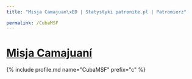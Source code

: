 ```yaml
---
title: "Misja Camajuan\xED | Statystyki patronite.pl | Patromierz"

permalink: /CubaMSF
---
```


# [Misja Camajuaní](https://patronite.pl/CubaMSF)

{% include profile.md name="CubaMSF" prefix="c" %}
